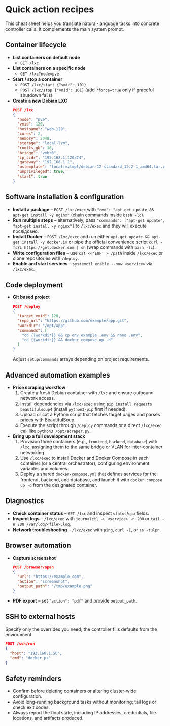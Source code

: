 # Quick action recipes

This cheat sheet helps you translate natural-language tasks into concrete controller calls.  It complements the main system prompt.

## Container lifecycle
- **List containers on default node**
  - `GET /lxc`
- **List containers on a specific node**
  - `GET /lxc?node=pve`
- **Start / stop a container**
  - `POST /lxc/start {"vmid": 101}`
  - `POST /lxc/stop {"vmid": 101}` (add `?force=true` only if graceful shutdown fails)
- **Create a new Debian LXC**
  ```json
  POST /lxc
  {
    "node": "pve",
    "vmid": 120,
    "hostname": "web-120",
    "cores": 2,
    "memory": 2048,
    "storage": "local-lvm",
    "rootfs_gb": 16,
    "bridge": "vmbr0",
    "ip_cidr": "192.168.1.120/24",
    "gateway": "192.168.1.1",
    "ostemplate": "local:vztmpl/debian-12-standard_12.2-1_amd64.tar.zst",
    "unprivileged": true,
    "start": true
  }
  ```

## Software installation & configuration
- **Install a package** – `POST /lxc/exec` with `"cmd": "apt-get update && apt-get install -y nginx"` (chain commands inside `bash -lc`).
- **Run multiple steps** – alternatively, pass `"commands": ["apt-get update", "apt-get install -y nginx"]` to `/lxc/exec` and they will execute послідовно.
- **Install Docker** – `POST /lxc/exec` and run either `apt-get update && apt-get install -y docker.io` or pipe the official convenience script `curl -fsSL https://get.docker.com | sh` (wrap commands with `bash -lc`).
- **Write configuration files** – use `cat <<'EOF' > /path` inside `/lxc/exec` or clone repositories with `/deploy`.
- **Enable and start services** – `systemctl enable --now <service>` via `/lxc/exec`.

## Code deployment
- **Git based project**
  ```json
  POST /deploy
  {
    "target_vmid": 120,
    "repo_url": "https://github.com/example/app.git",
    "workdir": "/opt/app",
    "commands": [
      "cd {{workdir}} && cp env.example .env && nano .env",
      "cd {{workdir}} && docker compose up -d"
    ]
  }
  ```
  Adjust `setup`/`commands` arrays depending on project requirements.

## Advanced automation examples
- **Price scraping workflow**
  1. Create a fresh Debian container with `/lxc` and ensure outbound network access.
  2. Install dependencies via `/lxc/exec` using `pip install requests beautifulsoup4` (install `python3-pip` first if needed).
  3. Upload or cat a Python script that fetches target pages and parses prices with BeautifulSoup.
  4. Execute the script through `/deploy` commands or a direct `/lxc/exec` call like `python3 /opt/scraper.py`.
- **Bring up a full development stack**
  1. Provision three containers (e.g., `frontend`, `backend`, `database`) with `/lxc`, assigning them to the same bridge or VLAN for inter-container networking.
  2. Use `/lxc/exec` to install Docker and Docker Compose in each container (or a central orchestrator), configuring environment variables and volumes.
  3. Deploy a shared `docker-compose.yml` that defines services for the frontend, backend, and database, and launch it with `docker compose up -d` from the designated container.

## Diagnostics
- **Check container status** – `GET /lxc` and inspect `status`/`cpu` fields.
- **Inspect logs** – `/lxc/exec` with `journalctl -u <service> -n 200` or `tail -n 200 /var/log/<file>.log`.
- **Network troubleshooting** – `/lxc/exec` with `ping`, `curl -I`, or `ss -tulpn`.

## Browser automation
- **Capture screenshot**
  ```json
  POST /browser/open
  {
    "url": "https://example.com",
    "action": "screenshot",
    "output_path": "/tmp/example.png"
  }
  ```
- **PDF export** – set `"action": "pdf"` and provide `output_path`.

## SSH to external hosts
Specify only the overrides you need; the controller fills defaults from the environment.
```json
POST /ssh/run
{
  "host": "192.168.1.50",
  "cmd": "docker ps"
}
```

## Safety reminders
- Confirm before deleting containers or altering cluster-wide configuration.
- Avoid long-running background tasks without monitoring; tail logs or check exit codes.
- Always report the final state, including IP addresses, credentials, file locations, and artifacts produced.
